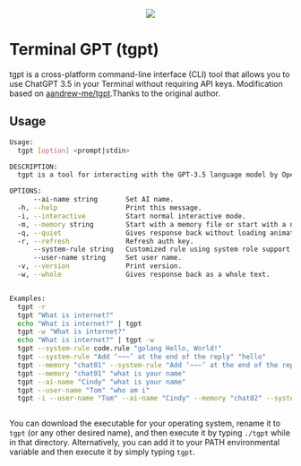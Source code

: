 <p align="center"><img src="tgpt.svg"></p>

# Terminal GPT (tgpt) 

tgpt is a cross-platform command-line interface (CLI) tool that allows you to use ChatGPT 3.5 in your Terminal without requiring API keys. Modification based on [aandrew-me/tgpt](https://github.com/aandrew-me/tgpt).Thanks to the original author.

## Usage 

```bash
Usage:
  tgpt [option] <prompt|stdin>

DESCRIPTION:
  tgpt is a tool for interacting with the GPT-3.5 language model by OpenAI.

OPTIONS:
      --ai-name string       Set AI name.
  -h, --help                 Print this message.
  -i, --interactive          Start normal interactive mode.
  -m, --memory string        Start with a memory file or start with a new memory file.
  -q, --quiet                Gives response back without loading animation.
  -r, --refresh              Refresh auth key.
      --system-rule string   Customized rule using system role support text or file path.
      --user-name string     Set user name.
  -v, --version              Print version.
  -w, --whole                Gives response back as a whole text.


Examples:
  tgpt -r
  tgpt "What is internet?"
  echo "What is internet?" | tgpt 
  tgpt -w "What is internet?"
  echo "What is internet?" | tgpt -w
  tgpt --system-rule code.rule "golang Hello, World!"
  tgpt --system-rule "Add ‘~~~’ at the end of the reply" "hello"
  tgpt --memory "chat01" --system-rule "Add ‘~~~’ at the end of the reply" "your name is Cindy"
  tgpt --memory "chat01" "what is your name"
  tgpt --ai-name "Cindy" "what is your name"
  tgpt --user-name "Tom" "who am i"
  tgpt -i --user-name "Tom" --ai-name "Cindy" --memory "chat02" --system-rule "Add ‘~~~’ at the end of the reply"



```

You can download the executable for your operating system, rename it to `tgpt` (or any other desired name), and then execute it by typing `./tgpt` while in that directory. Alternatively, you can add it to your PATH environmental variable and then execute it by simply typing `tgpt`.


